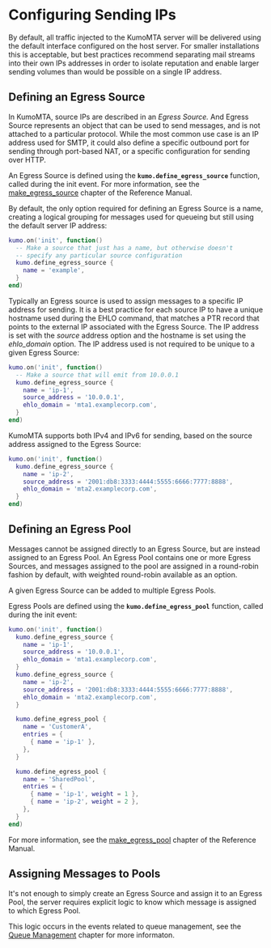# Configuring Sending IPs

By default, all traffic injected to the KumoMTA server will be delivered using the default interface configured on the host server. For smaller installations this is acceptable, but best practices recommend separating mail streams into their own IPs addresses in order to isolate reputation and enable larger sending volumes than would be possible on a single IP address.

## Defining an Egress Source

In KumoMTA, source IPs are described in an *Egress Source.* And Egress Source represents an object that can be used to send messages, and is not attached to a particular protocol. While the most common use case is an IP address used for SMTP, it could also define a specific outbound port for sending through port-based NAT, or a specific configuration for sending over HTTP.

An Egress Source is defined using the **`kumo.define_egress_source`** function, called during the init event. For more information, see the [make_egress_source](../../reference/kumo/make_egress_source.md) chapter of the Reference Manual.

By default, the only option required for defining an Egress Source is a name, creating a logical grouping for messages used for queueing but still using the default server IP address:

```lua
kumo.on('init', function()
  -- Make a source that just has a name, but otherwise doesn't
  -- specify any particular source configuration
  kumo.define_egress_source {
    name = 'example',
  }
end)
```

Typically an Egress source is used to assign messages to a specific IP address for sending. It is a best practice for each source IP to have a unique hostname used during the EHLO command, that matches a PTR record that points to the external IP associated with the Egress Source. The IP address is set with the *source* address option and the hostname is set using the *ehlo_domain* option. The IP address used is not required to be unique to a given Egress Source:

```lua
kumo.on('init', function()
  -- Make a source that will emit from 10.0.0.1
  kumo.define_egress_source {
    name = 'ip-1',
    source_address = '10.0.0.1',
    ehlo_domain = 'mta1.examplecorp.com',
  }
end)
```

KumoMTA supports both IPv4 and IPv6 for sending, based on the source address assigned to the Egress Source:

```lua
kumo.on('init', function()
  kumo.define_egress_source {
    name = 'ip-2',
    source_address = '2001:db8:3333:4444:5555:6666:7777:8888',
    ehlo_domain = 'mta2.examplecorp.com',
  }
end)
```

## Defining an Egress Pool

Messages cannot be assigned directly to an Egress Source, but are instead assigned to an Egress Pool. An Egress Pool contains one or more Egress Sources, and messages assigned to the pool are assigned in a round-robin fashion by default, with weighted round-robin available as an option.

A given Egress Source can be added to multiple Egress Pools.

Egress Pools are defined using the **`kumo.define_egress_pool`** function, called during the init event:

```lua
kumo.on('init', function()
  kumo.define_egress_source {
    name = 'ip-1',
    source_address = '10.0.0.1',
    ehlo_domain = 'mta1.examplecorp.com',
  }
  kumo.define_egress_source {
    name = 'ip-2',
    source_address = '2001:db8:3333:4444:5555:6666:7777:8888',
    ehlo_domain = 'mta2.examplecorp.com',
  }

  kumo.define_egress_pool {
    name = 'CustomerA',
    entries = {
      { name = 'ip-1' },
    },
  }

  kumo.define_egress_pool {
    name = 'SharedPool',
    entries = {
      { name = 'ip-1', weight = 1 },
      { name = 'ip-2', weight = 2 },
    },
  }
end)
```

For more information, see the [make_egress_pool](../../reference/kumo/make_egress_pool.md) chapter of the Reference Manual.

## Assigning Messages to Pools

It's not enough to simply create an Egress Source and assign it to an Egress Pool, the server requires explicit logic to know which message is assigned to which Egress Pool.

This logic occurs in the events related to queue management, see the [Queue Management](./queuemanagement.md#configuring-egress-pool-assignment) chapter for more informaton.

